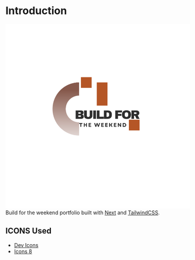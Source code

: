 # Introduction
![logo](public/assets/images/Buildfortheweekend.svg)
Build for the weekend portfolio built with [Next](https://nextjs.org/) and [TailwindCSS](https://tailwindcss.com/).
## ICONS Used

- [Dev Icons](https://devicon.dev/)
- [Icons 8](https://icons8.com/icons/set)